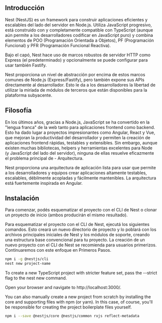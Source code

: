 ## Introducción

Nest (NestJS) es un framework para construir aplicaciones eficientes y escalables del lado del servidor en Node.js. Utiliza JavaScript progresivo, está construido con y completamente compatible con TypeScript (aunque aún permite a los desarrolladores codificar en JavaScript puro) y combina elementos de POO (Programación Orientada a Objetos), PF (Programación Funcional) y PFR (Programación Funcional Reactiva).

Bajo el capó, Nest hace uso de marcos robustos de servidor HTTP como Express (el predeterminado) y opcionalmente se puede configurar para usar también Fastify.

Nest proporciona un nivel de abstracción por encima de estos marcos comunes de Node.js (Express/Fastify), pero también expone sus APIs directamente al desarrollador. Esto le da a los desarrolladores la libertad de utilizar la miríada de módulos de terceros que están disponibles para la plataforma subyacente.

## Filosofía

En los últimos años, gracias a Node.js, JavaScript se ha convertido en la "lengua franca" de la web tanto para aplicaciones frontend como backend. Esto ha dado lugar a proyectos impresionantes como Angular, React y Vue, que mejoran la productividad del desarrollador y permiten la creación de aplicaciones frontend rápidas, testables y extensibles. Sin embargo, aunque existen muchas bibliotecas, helpers y herramientas excelentes para Node (y JavaScript del lado del servidor), ninguna de ellas resuelve eficazmente el problema principal de - Arquitectura.

Nest proporciona una arquitectura de aplicación lista para usar que permite a los desarrolladores y equipos crear aplicaciones altamente testables, escalables, débilmente acopladas y fácilmente mantenibles. La arquitectura está fuertemente inspirada en Angular.

## Instalación

Para comenzar, podés esquematizar el proyecto con el CLI de Nest o clonar un proyecto de inicio (ambos producirán el mismo resultado).

Para esquematizar el proyecto con el CLI de Nest, ejecutá los siguientes comandos. Esto creará un nuevo directorio de proyecto y lo poblará con los archivos principales iniciales de Nest y los módulos de soporte, creando una estructura base convencional para tu proyecto. La creación de un nuevo proyecto con el CLI de Nest se recomienda para usuarios primerizos. Continuaremos con este enfoque en Primeros Pasos.

```bash
npm i -g @nestjs/cli
nest new project-name
```

To create a new TypeScript project with stricter feature set, pass the --strict flag to the nest new command.

Open your browser and navigate to http://localhost:3000/.

You can also manually create a new project from scratch by installing the core and supporting files with npm (or yarn). In this case, of course, you'll be responsible for creating the project boilerplate files yourself.


```bash
npm i --save @nestjs/core @nestjs/common rxjs reflect-metadata
```